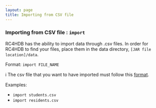 ```yaml
---
layout: page
title: Importing from CSV file
---
```


### Importing from CSV file : `import`

RC4HDB has the ability to import data through .csv files. In order for RC4HDB to find your files, place them in the data directory, `[JAR file location]/data`.

Format: `import FILE_NAME`

:information_source: The csv file that you want to have imported must follow this [format](#csv-file-format).<br>

Examples:
* `import students.csv`
* `import residents.csv`